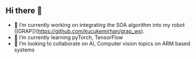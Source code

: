 ## Hi there 👋

- 🔭 I’m currently working on integrating the SOA algorithm into my robot ([GRAP])(https://github.com/kucukemirhan/grap_ws).
- 🌱 I’m currently learning pyTorch, TensorFlow
- 👯 I’m looking to collaborate on AI, Computer vision topics on ARM based systems
